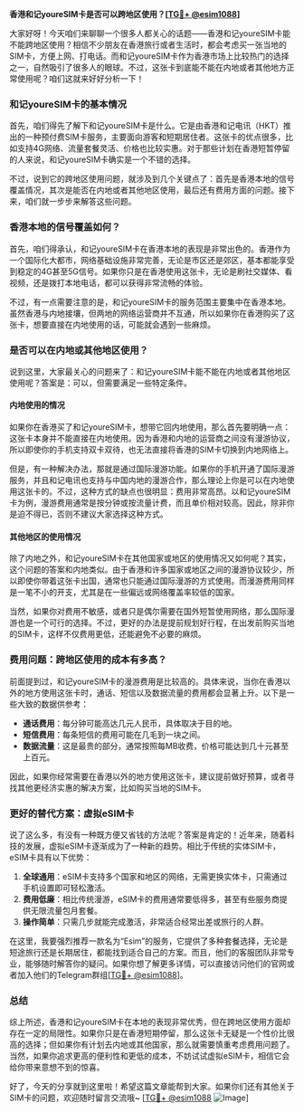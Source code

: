 **香港和记youreSIM卡是否可以跨地区使用？[[TG💪+ @esim1088](https://t.me/s/esim1088)]**

大家好呀！今天咱们来聊聊一个很多人都关心的话题——香港和记youreSIM卡能不能跨地区使用？相信不少朋友在香港旅行或者生活时，都会考虑买一张当地的SIM卡，方便上网、打电话。而和记youreSIM卡作为香港市场上比较热门的选择之一，自然吸引了很多人的眼球。不过，这张卡到底能不能在内地或者其他地方正常使用呢？咱们这就来好好分析一下！

### 和记youreSIM卡的基本情况

首先，咱们得先了解下和记youreSIM卡是什么。它是由香港和记电讯（HKT）推出的一种预付费SIM卡服务，主要面向游客和短期居住者。这张卡的优点很多，比如支持4G网络、流量套餐灵活、价格也比较实惠。对于那些计划在香港短暂停留的人来说，和记youreSIM卡确实是一个不错的选择。

不过，说到它的跨地区使用问题，就涉及到几个关键点了：首先是香港本地的信号覆盖情况，其次是能否在内地或者其他地区使用，最后还有费用方面的问题。接下来，咱们就一步步来解答这些问题。

### 香港本地的信号覆盖如何？

首先，咱们得承认，和记youreSIM卡在香港本地的表现是非常出色的。香港作为一个国际化大都市，网络基础设施非常完善，无论是市区还是郊区，基本都能享受到稳定的4G甚至5G信号。如果你只是在香港使用这张卡，无论是刷社交媒体、看视频，还是拨打本地电话，都可以获得非常流畅的体验。

不过，有一点需要注意的是，和记youreSIM卡的服务范围主要集中在香港本地。虽然香港与内地接壤，但两地的网络运营商并不互通，所以如果你在香港购买了这张卡，想要直接在内地使用的话，可能就会遇到一些麻烦。

### 是否可以在内地或其他地区使用？

说到这里，大家最关心的问题来了：和记youreSIM卡能不能在内地或者其他地区使用呢？答案是：可以，但需要满足一些特定条件。

#### 内地使用的情况

如果你在香港买了和记youreSIM卡，想带它回内地使用，那么首先要明确一点：这张卡本身并不能直接在内地使用。因为香港和内地的运营商之间没有漫游协议，所以即使你的手机支持双卡双待，也无法直接将香港的SIM卡切换到内地网络上。

但是，有一种解决办法，那就是通过国际漫游功能。如果你的手机开通了国际漫游服务，并且和记电讯也支持与中国内地的漫游合作，那么理论上你是可以在内地使用这张卡的。不过，这种方式的缺点也很明显：费用非常高昂。以和记youreSIM卡为例，漫游费用通常是按分钟或按流量计费，而且单价相对较高。因此，除非你是迫不得已，否则不建议大家选择这种方式。

#### 其他地区的使用情况

除了内地之外，和记youreSIM卡在其他国家或地区的使用情况又如何呢？其实，这个问题的答案和内地类似。由于香港和许多国家或地区之间的漫游协议较少，所以即使你带着这张卡出国，通常也只能通过国际漫游的方式使用。而漫游费用同样是一笔不小的开支，尤其是在一些偏远或网络覆盖率较低的国家。

当然，如果你对费用不敏感，或者只是偶尔需要在国外短暂使用网络，那么国际漫游也是一个可行的选择。不过，更好的办法是提前规划好行程，在出发前购买当地的SIM卡，这样不仅费用更低，还能避免不必要的麻烦。

### 费用问题：跨地区使用的成本有多高？

前面提到过，和记youreSIM卡的漫游费用是比较高的。具体来说，当你在香港以外的地方使用这张卡时，通话、短信以及数据流量的费用都会显著上升。以下是一些大致的数据供参考：

- **通话费用**：每分钟可能高达几元人民币，具体取决于目的地。
- **短信费用**：每条短信的费用可能在几毛到一块之间。
- **数据流量**：这是最贵的部分，通常按照每MB收费，价格可能达到几十元甚至上百元。

因此，如果你经常需要在香港以外的地方使用这张卡，建议提前做好预算，或者寻找其他更经济实惠的解决方案，比如购买当地的SIM卡。

### 更好的替代方案：虚拟eSIM卡

说了这么多，有没有一种既方便又省钱的方法呢？答案是肯定的！近年来，随着科技的发展，虚拟eSIM卡逐渐成为了一种新的趋势。相比于传统的实体SIM卡，eSIM卡具有以下优势：

1. **全球通用**：eSIM卡支持多个国家和地区的网络，无需更换实体卡，只需通过手机设置即可轻松激活。
2. **费用低廉**：相比传统漫游，eSIM卡的费用通常要低得多，甚至有些服务商提供无限流量包月套餐。
3. **操作简单**：只需几步就能完成激活，非常适合经常出差或旅行的人群。

在这里，我要强烈推荐一款名为“Esim”的服务，它提供了多种套餐选择，无论是短途旅行还是长期居住，都能找到适合自己的方案。而且，他们的客服团队非常专业，能够随时解答你的疑问。如果你想了解更多详情，可以直接访问他们的官网或者加入他们的Telegram群组[[TG💪+ @esim1088](https://t.me/s/esim1088)]。

### 总结

综上所述，香港和记youreSIM卡在本地的表现非常优秀，但在跨地区使用方面却存在一定的局限性。如果你只是在香港短期停留，那么这张卡无疑是一个性价比很高的选择；但如果你有计划去内地或其他国家，那么就需要慎重考虑费用问题了。当然，如果你追求更高的便利性和更低的成本，不妨试试虚拟eSIM卡，相信它会给你带来意想不到的惊喜。

好了，今天的分享就到这里啦！希望这篇文章能帮到大家。如果你们还有其他关于SIM卡的问题，欢迎随时留言交流哦~ [[TG💪+ @esim1088](https://t.me/s/esim1088) ![Image](https://i.postimg.cc/4NQfJmqS/Snipaste-2025-05-13-00-14-12.png)]